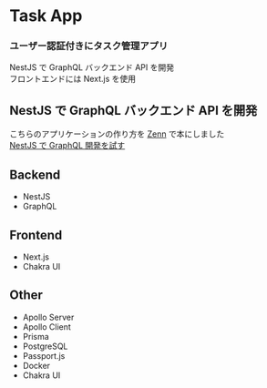 # Task App

### ユーザー認証付きにタスク管理アプリ

NestJS で GraphQL バックエンド API を開発  
フロントエンドには Next.js を使用

## NestJS で GraphQL バックエンド API を開発

こちらのアプリケーションの作り方を [Zenn](https://zenn.dev/) で本にしました  
[NestJS で GraphQL 開発を試す](https://zenn.dev/books/ce5e3208a9d393/)

## Backend

- NestJS
- GraphQL

## Frontend

- Next.js
- Chakra UI

## Other

- Apollo Server
- Apollo Client
- Prisma
- PostgreSQL
- Passport.js
- Docker
- Chakra UI
